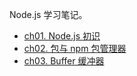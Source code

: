 Node.js 学习笔记。
- [ch01. Node.js 初识](Node.js/ch01)
- [ch02. 包与 npm 包管理器](Node.js/ch02)
- [ch03. Buffer 缓冲器](Node.js/ch03)
